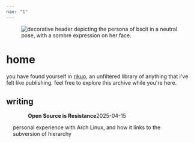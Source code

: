 ```yaml
---
nav: "1"
---
```


<style>
div.project {
    >a {
        display: block;
        text-decoration: none;
        padding-block-end: 1px;
    }
    p, figcaption {
        padding: 0 2ch;
    }
    figure {
        margin-block-start: 0;
    }
}
</style>

<figure>
<img src="/media/images/cover.png" alt="decorative header depicting the persona of bscit in a neutral pose, with a sombre expression on her face.">
<!-- <figcaption>
<span>this is a cool image</span>
<span>19B04</span>
</figcaption> -->
</figure>

# home

you have found yourself in [rikuo](./rikuo.html), an unfiltered library of anything that i've felt like publishing. feel free to explore this archive while you're here.

<!-- at the moment, the site is undergoing a complete reconstruction. if you want to see the older version, you can clone the <a href="https://github.com/tmaster-terrarian/bscit.dev/tree/legacy" target="_blank">legacy branch</a> of the repository and build it with jekyll. -->

## writing
<div class="grid" data-cols="2">
    <div class="project">
        <a href="/site/open-source-is-resistance.html">
            <figure>
                <img>
                <figcaption><b>Open Source is Resistance</b><span>2025-04-15</span></figcaption>
            </figure>
            <p>personal experience with Arch Linux, and how it links to the subversion of hierarchy</p>
        </a>
    </div>
</div>
